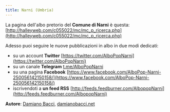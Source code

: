 ```yaml
---
title: Narni (Umbria)
---
```


La pagina dell'albo pretorio del **Comune di Narni** è questa: [http://halleyweb.com/c055022/mc/mc_p_ricerca.php](http://halleyweb.com/c055022/mc/mc_p_ricerca.php)

Adesso puoi seguire le nuove pubblicazioni in albo in due modi dedicati:

* su un account **Twitter** [https://twitter.com/AlboPopNarni](https://twitter.com/AlboPopNarni)
* su un canale **Telegram** [t.me/AlboPopNarni](t.me/AlboPopNarni)
* su una pagina **Facebook** [https://www.facebook.com/AlboPop-Narni-250056142150158/](https://www.facebook.com/AlboPop-Narni-250056142150158/)
* iscrivendoti a **un feed RSS** [http://feeds.feedburner.com/AlbopopNarni](http://feeds.feedburner.com/AlbopopNarni)

**Autore**: [Damiano Bacci](https://twitter.com/DamianoBacci), [damianobacci.net](http://www.damianobacci.net)
